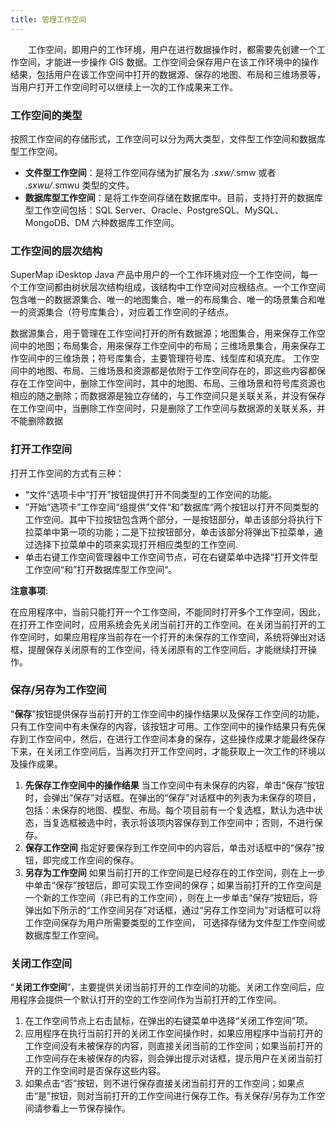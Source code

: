 ```yaml
---
title: 管理工作空间
---
```

  


　　工作空间，即用户的工作环境，用户在进行数据操作时，都需要先创建一个工作空间，才能进一步操作 GIS 数据。工作空间会保存用户在该工作环境中的操作结果，包括用户在该工作空间中打开的数据源、保存的地图、布局和三维场景等，当用户打开工作空间时可以继续上一次的工作成果来工作。  
  
### 工作空间的类型
  
按照工作空间的存储形式，工作空间可以分为两大类型，文件型工作空间和数据库型工作空间。

* **文件型工作空间**：是将工作空间存储为扩展名为 *.sxw/*.smw 或者 *.sxwu/*.smwu 类型的文件。
* **数据库型工作空间**：是将工作空间存储在数据库中。目前，支持打开的数据库型工作空间包括：SQL Server、Oracle、PostgreSQL、MySQL、MongoDB、DM 六种数据库工作空间。  
    
### 工作空间的层次结构   
  
SuperMap iDesktop Java 产品中用户的一个工作环境对应一个工作空间，每一个工作空间都由树状层次结构组成，该结构中工作空间对应根结点。一个工作空间包含唯一的数据源集合、唯一的地图集合、唯一的布局集合、唯一的场景集合和唯一的资源集合（符号库集合），对应着工作空间的子结点。
 
数据源集合，用于管理在工作空间打开的所有数据源；地图集合，用来保存工作空间中的地图；布局集合，用来保存工作空间中的布局；三维场景集合，用来保存工作空间中的三维场景；符号库集合，主要管理符号库、线型库和填充库。
工作空间中的地图、布局、三维场景和资源都是依附于工作空间存在的，即这些内容都保存在工作空间中，删除工作空间时，其中的地图、布局、三维场景和符号库资源也相应的随之删除；而数据源是独立存储的，与工作空间只是关联关系，并没有保存在工作空间中，当删除工作空间时，只是删除了工作空间与数据源的关联关系，并不能删除数据

### 打开工作空间
   

打开工作空间的方式有三种：  
  
+   “文件“选项卡中“打开”按钮提供打开不同类型的工作空间的功能。   
+   ”开始“选项卡”工作空间“组提供”文件“和”数据库“两个按钮以打开不同类型的工作空间。其中下拉按钮包含两个部分，一是按钮部分，单击该部分将执行下拉菜单中第一项的功能；二是下拉按钮部分，单击该部分将弹出下拉菜单，通过选择下拉菜单中的项来实现打开相应类型的工作空间.  
+    单击右键工作空间管理器中工作空间节点，可在右键菜单中选择”打开文件型工作空间“和”打开数据库型工作空间“。    
      
**注意事项**:  
 
在应用程序中，当前只能打开一个工作空间，不能同时打开多个工作空间，因此，在打开工作空间时，应用系统会先关闭当前打开的工作空间。在关闭当前打开的工作空间时，如果应用程序当前存在一个打开的未保存的工作空间，系统将弹出对话框，提醒保存关闭原有的工作空间，待关闭原有的工作空间后，才能继续打开操作。

### 保存/另存为工作空间  
  
 “**保存**”按钮提供保存当前打开的工作空间中的操作结果以及保存工作空间的功能，只有工作空间中有未保存的内容，该按钮才可用。工作空间中的操作结果只有先保存到工作空间中，然后，在进行工作空间本身的保存，这些操作成果才能最终保存下来，在关闭工作空间后，当再次打开工作空间时，才能获取上一次工作的环境以及操作成果。    
  
1. **先保存工作空间中的操作结果**  当工作空间中有未保存的内容，单击“保存”按钮时，会弹出“保存”对话框。在弹出的“保存”对话框中的列表为未保存的项目，包括：未保存的地图、模型、布局。每个项目前有一个复选框，默认为选中状态，当复选框被选中时，表示将该项内容保存到工作空间中；否则，不进行保存。
2. **保存工作空间** 指定好要保存到工作空间中的内容后，单击对话框中的“保存”按钮，即完成工作空间的保存。  
3. **另存为工作空间** 如果当前打开的工作空间是已经存在的工作空间，则在上一步中单击“保存”按钮后，即可实现工作空间的保存；如果当前打开的工作空间是一个新的工作空间（非已有的工作空间），则在上一步单击“保存”按钮后，将弹出如下所示的“工作空间另存”对话框，通过“另存工作空间为”对话框可以将工作空间保存为用户所需要类型的工作空间， 可选择存储为文件型工作空间或数据库型工作空间。    


### 关闭工作空间  
“**关闭工作空间**”，主要提供关闭当前打开的工作空间的功能。关闭工作空间后，应用程序会提供一个默认打开的空的工作空间作为当前打开的工作空间。  
1. 在工作空间节点上右击鼠标，在弹出的右键菜单中选择“关闭工作空间”项。  
2. 应用程序在执行当前打开的关闭工作空间操作时，如果应用程序中当前打开的工作空间没有未被保存的内容，则直接关闭当前的工作空间；如果当前打开的工作空间存在未被保存的内容，则会弹出提示对话框，提示用户在关闭当前打开的工作空间时是否保存这些内容。  
3. 如果点击“否”按钮，则不进行保存直接关闭当前打开的工作空间；如果点击“是”按钮，则对当前打开的工作空间进行保存工作。有关保存/另存为工作空间请参看上一节保存操作。  
  








